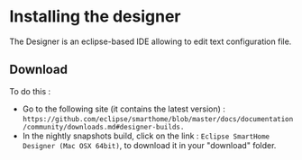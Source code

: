 # Installing the designer

The Designer is an eclipse-based IDE allowing to edit text configuration file.

## Download

To do this :
* Go to the following site (it contains the latest version) : `https://github.com/eclipse/smarthome/blob/master/docs/documentation/community/downloads.md#designer-builds.`
* In the nightly snapshots build, click on the link : `Eclipse SmartHome Designer (Mac OSX 64bit)`, to download it in your "download" folder.





